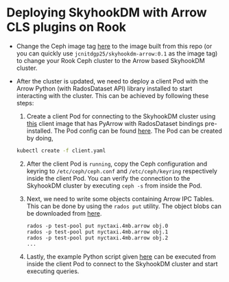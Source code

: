 # Deploying SkyhookDM with Arrow CLS plugins on Rook

* Change the Ceph image tag [here](https://github.com/rook/rook/blob/master/cluster/examples/kubernetes/ceph/cluster.yaml#L24) to the      image built from this repo (or you can quickly use `jcnitdgp25/skyhookdm-arrow:0.1` as the image tag) to
change your Rook Ceph cluster to the Arrow based SkyhookDM cluster. 

* After the cluster is updated, we need to deploy a client Pod with the Arrow Python (with RadosDataset API) library installed to start interacting with the cluster. This can be achieved by following these steps:

  1) Create a client Pod for connecting to the SkyhookDM cluster using [this](https://github.com/JayjeetAtGithub/skyhookdm-arrow/tree/master/client-image) client image that has PyArrow with RadosDataset bindings pre-installed. The Pod config can be found [here](https://github.com/JayjeetAtGithub/skyhookdm-arrow/blob/master/client-image/client.yaml). The Pod can be created by doing,
  
  ```bash
  kubectl create -f client.yaml
  ```

  2) After the client Pod is `running`, copy the Ceph configuration and keyring to `/etc/ceph/ceph.conf` and `/etc/ceph/keyring` respectively inside the client Pod. You can verify the connection to the SkyhookDM cluster by executing `ceph -s` from inside the Pod.

  3) Next, we need to write some objects containing Arrow IPC Tables. This can be done by using the `rados put` utility.
     The object blobs can be downloaded from [here](https://drive.google.com/file/d/1aDnFbPrVanczxBEKpbT94sPUVLB3Oz5c/view?usp=sharing).
     ```
     rados -p test-pool put nyctaxi.4mb.arrow obj.0
     rados -p test-pool put nyctaxi.4mb.arrow obj.1
     rados -p test-pool put nyctaxi.4mb.arrow obj.2
     ...
     ```

  5) Lastly, the example Python script given [here](https://github.com/JayjeetAtGithub/skyhookdm-arrow/blob/master/client-image/client.py) can be executed from inside the client Pod to connect to the SkyhookDM cluster and start executing queries.
